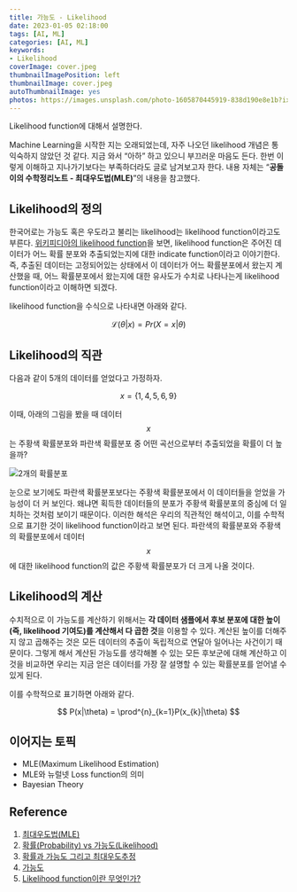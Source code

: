 ```yaml
---
title: 가능도 - Likelihood
date: 2023-01-05 02:18:00
tags: [AI, ML]
categories: [AI, ML]
keywords:
- Likelihood
coverImage: cover.jpeg
thumbnailImagePosition: left
thumbnailImage: cover.jpeg
autoThumbnailImage: yes
photos: https://images.unsplash.com/photo-1605870445919-838d190e8e1b?ixlib=rb-4.0.3&ixid=MnwxMjA3fDB8MHxwaG90by1wYWdlfHx8fGVufDB8fHx8&auto=format&fit=crop&w=2672&q=80
---
```


Likelihood function에 대해서 설명한다.


<!-- excerpt -->


<!--toc-->

Machine Learning을 시작한 지는 오래되었는데, 자주 나오던 likelihood 개념은 통 익숙하지 않았던 것 같다. 지금 와서 “아하” 하고 있으니 부끄러운 마음도 든다. 한번 이렇게 이해하고 지나가기보다는 부족하더라도 글로 남겨보고자 한다. 내용 자체는 “**공돌이의 수학정리노트 - 최대우도법(MLE)**”의 내용을 참고했다.

## Likelihood의 정의

한국어로는 가능도 혹은 우도라고 불리는 likelihood는 likelihood function이라고도 부른다. [위키피디아의 likelihood function](https://en.wikipedia.org/wiki/Likelihood_function)을 보면, likelihood function은 주어진 데이터가 어느 확률 분포와 추출되었는지에 대한 indicate function이라고 이야기한다. 즉, 추출된 데이터는 고정되어있는 상태에서 이 데이터가 어느 확률분포에서 왔는지 계산했을 때, 어느 확률분포에서 왔는지에 대한 유사도가 수치로 나타나는게 likelihood function이라고 이해하면 되겠다.

likelihood function을 수식으로 나타내면 아래와 같다.

$$
\mathcal{L}(\theta | x) = Pr(X=x|\theta)
$$

## Likelihood의 직관
다음과 같이 5개의 데이터를 얻었다고 가정하자.

$$
x = \{1,4,5,6,9\}
$$

이때, 아래의 그림을 봤을 때 데이터 $$x$$는 주황색 확률분포와 파란색 확률분포 중 어떤 곡선으로부터 추출되었을 확률이 더 높을까?

![2개의 확률분포](likelihood.png)

눈으로 보기에도 파란색 확률분포보다는 주황색 확률분포에서 이 데이터들을 얻었을 가능성이 더 커 보인다. 왜냐면 획득한 데이터들의 분포가 주황색 확률분포의 중심에 더 일치하는 것처럼 보이기 때문이다. 이러한 해석은 우리의 직관적인 해석이고, 이를 수학적으로 표기한 것이 likelihood function이라고 보면 된다. 파란색의 확률분포와 주황색의 확률분포에서 데이터 $$x$$에 대한 likelihood function의 값은 주황색 확률분포가 더 크게 나올 것이다. 

## Likelihood의 계산

수치적으로 이 가능도를 계산하기 위해서는 **각 데이터 샘플에서 후보 분포에 대한 높이(즉, likelihood 기여도)를 계산해서 다 곱한 것**을 이용할 수 있다. 계산된 높이를 더해주지 않고 곱해주는 것은 모든 데이터의 추출이 독립적으로 연달아 일어나는 사건이기 때문이다. 그렇게 해서 계산된 가능도를 생각해볼 수 있는 모든 후보군에 대해 계산하고 이것을 비교하면 우리는 지금 얻은 데이터를 가장 잘 설명할 수 있는 확률분포를 얻어낼 수 있게 된다.

이를 수학적으로 표기하면 아래와 같다.

$$
P(x|\theta) = \prod^{n}_{k=1}P(x_{k}|\theta)
$$

## 이어지는 토픽

- MLE(Maximum Likelihood Estimation)
- MLE와 뉴럴넷 Loss function의 의미
- Bayesian Theory

## Reference

1. [최대우도법(MLE)](https://angeloyeo.github.io/2020/07/17/MLE.html)
2. [확률(Probability) vs 가능도(Likelihood)](https://jinseob2kim.github.io/probability_likelihood.html)
3. [확률과 가능도 그리고 최대우도추정](https://jjangjjong.tistory.com/41)
4. [가능도](https://ko.wikipedia.org/wiki/%EA%B0%80%EB%8A%A5%EB%8F%84)
5. [Likelihood function이란 무엇인가?](https://www.kaggle.com/code/waybackwhale/likelihood-function)